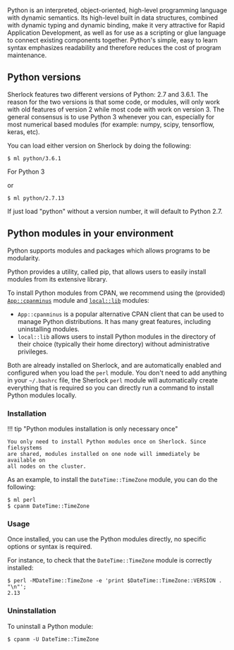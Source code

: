 Python is an interpreted, object-oriented, high-level programming language with dynamic semantics.
Its high-level built in data structures, combined with dynamic typing and dynamic binding, 
make it very attractive for Rapid Application Development, as well as for use as a scripting or 
glue language to connect existing components together. Python's simple, easy to learn syntax 
emphasizes readability and therefore reduces the cost of program maintenance. 


## Python versions
Sherlock features two different versions of Python: 2.7 and 3.6.1. 
The reason for the two versions is that some code, or modules, will only work with old features 
of version 2 while most code with work on version 3. 
The general consensus is to use Python 3 whenever you can, especially for most numerical based modules 
(for example: numpy, scipy, tensorflow, keras, etc).

You can load either version on Sherlock by doing the following:
 
```
$ ml python/3.6.1
```
For Python 3

or
     
```
$ ml python/2.7.13
```

If just load "python" without a version number, it will default to Python 2.7.


## Python modules in your environment
Python supports modules and packages which allows programs to be modularity.

Python provides a utility, called pip, that allows users to easily install modules from its extensive
library.



To install Python modules from CPAN, we recommend using the (provided)
[`App::cpanminus`][url_cpanminus] module and [`local::lib`][url_locallib]
modules:

* `App::cpanminus` is a popular alternative CPAN client that can be used to
  manage Python distributions. It has many great features, including uninstalling
  modules.
* `local::lib` allows users to install Python modules in the directory of their
  choice (typically their home directory) without administrative privileges.


Both are already installed on Sherlock, and are automatically enabled and
configured when you load the `perl` module. You don't need to add anything in
your `~/.bashrc` file, the Sherlock `perl` module will automatically create
everything that is required so you can directly run a command to install Python
modules locally.

### Installation

!!! tip "Python modules installation is only necessary once"

    You only need to install Python modules once on Sherlock. Since fielsystems
    are shared, modules installed on one node will immediately be available on
    all nodes on the cluster.

As an example, to install the `DateTime::TimeZone` module, you can do the
following:

```
$ ml perl
$ cpanm DateTime::TimeZone
```

### Usage

Once installed, you can use the Python modules directly, no specific options or
syntax is required.

For instance, to check that the `DateTime::TimeZone` module is correctly
installed:

```
$ perl -MDateTime::TimeZone -e 'print $DateTime::TimeZone::VERSION . "\n"';
2.13
```

### Uninstallation

To uninstall a Python module:

```
$ cpanm -U DateTime::TimeZone
```


[comment]: #  (link URLs -----------------------------------------------------)

[url_python]:         https://www.python.org/
[url_cpanminus]:    https://metacpan.org/pod/App::cpanminus
[url_locallib]:     https://metacpan.org/pod/App::cpanminus


[comment]: #  (footnotes -----------------------------------------------------)

[^cpan]: CPAN can denote either the archive network itself, or the Python program
  that acts as an interface to the network and as an automated software
  installer (somewhat like a package manager). Most software on CPAN is free
  and open source.



